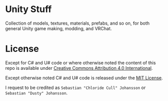 # Unity Stuff
Collection of models, textures, materials, prefabs, and so on, for both general Unity game making, modding, and VRChat.

# License
Except for C# and U# code or where otherwise noted the content of this repo is available under [Creative Commons Attribution 4.0 International](https://creativecommons.org/licenses/by/4.0/).

Except otherwise noted C# and U# code is released under the [MIT License](https://choosealicense.com/licenses/mit/).

I request to be credited as `Sebastian "Chloride Cull" Johansson` or `Sebastian "Dusty" Johansson`.